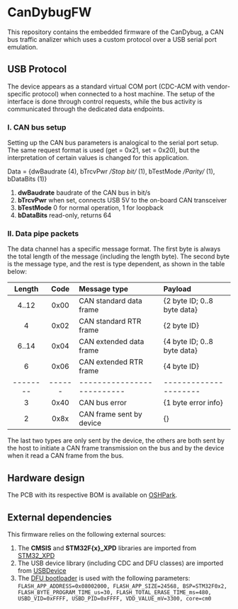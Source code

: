 # CanDybugFW

This repository contains the embedded firmware of the CanDybug,
a CAN bus traffic analizer which uses a custom protocol over a USB serial port emulation.

## USB Protocol

The device appears as a standard virtual COM port (CDC-ACM with vendor-specific protocol) when connected to a host machine. 
The setup of the interface is done through control requests, 
while the bus activity is communicated through the dedicated data endpoints.

### I. CAN bus setup

Setting up the CAN bus parameters is analogical to the serial port setup. The same request format is used
(get = 0x21, set = 0x20), but the interpretation of certain values is changed for this application.

Data = {dwBaudrate (4), bTrcvPwr */Stop bit/* (1), bTestMode */Parity/* (1), bDataBits (1)}

1. **dwBaudrate** baudrate of the CAN bus in bit/s
2. **bTrcvPwr** when set, connects USB 5V to the on-board CAN transceiver
3. **bTestMode** 0 for normal operation, 1 for loopback 
4. **bDataBits** read-only, returns 64

### II. Data pipe packets

The data channel has a specific message format. The first byte is always the total length of the message (including the length byte). The second byte is the message type, and the rest is type dependent, as shown in the table below:

| Length | Code | Message type             | Payload |
|:------:|:----:|:-------------------------|:--------|
| 4..12  | 0x00 | CAN standard data frame  | {2 byte ID; 0..8 byte data} |
| 4		 | 0x02 | CAN standard RTR frame   | {2 byte ID} |
| 6..14  | 0x04 | CAN extended data frame  | {4 byte ID; 0..8 byte data} |
| 6      | 0x06 | CAN extended RTR frame   | {4 byte ID} |
|--------|------|--------------------------|---------------------|
| 3      | 0x40 | CAN bus error 		   | {1 byte error info} |
| 2      | 0x8x | CAN frame sent by device | {} |

The last two types are only sent by the device, the others are both sent by the host to initiate a CAN frame transmission on the bus and by the device when it read a CAN frame from the bus.

## Hardware design

The PCB with its respective BOM is available on [OSHPark](https://oshpark.com/shared_projects/jVh7PNHF).

## External dependencies

This firmware relies on the following external sources:
1. The **CMSIS** and **STM32F{x}_XPD** libraries are imported from [STM32_XPD](https://github.com/IntergatedCircuits/STM32_XPD)
2. The USB device library (including CDC and DFU classes) are imported from [USBDevice](https://github.com/IntergatedCircuits/USBDevice)
3. The [DFU bootloader](https://github.com/IntergatedCircuits/DfuBootloader) is used with the following parameters:
`FLASH_APP_ADDRESS=0x08002000, FLASH_APP_SIZE=24568, BSP=STM32F0x2, FLASH_BYTE_PROGRAM_TIME_us=30, FLASH_TOTAL_ERASE_TIME_ms=480, USBD_VID=0xFFFF, USBD_PID=0xFFFF, VDD_VALUE_mV=3300, core=cm0`
